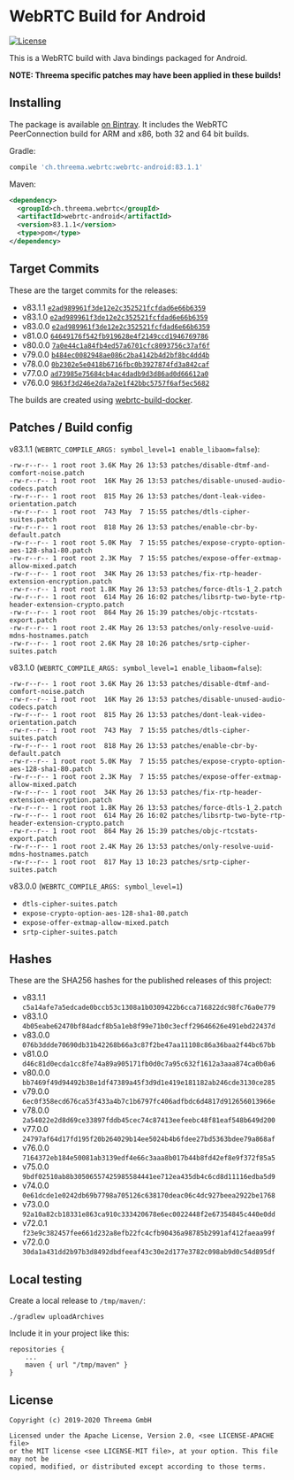 # WebRTC Build for Android

[![License](https://img.shields.io/badge/license-MIT%20%2F%20Apache%202.0-blue.svg)](https://github.com/threema-ch/webrtc-android)

This is a WebRTC build with Java bindings packaged for Android.

**NOTE: Threema specific patches may have been applied in these builds!**


## Installing

The package is available [on
Bintray](https://bintray.com/threema/maven/webrtc-android/). It includes the
WebRTC PeerConnection build for ARM and x86, both 32 and 64 bit builds.

Gradle:

```groovy
compile 'ch.threema.webrtc:webrtc-android:83.1.1'
```

Maven:

```xml
<dependency>
  <groupId>ch.threema.webrtc</groupId>
  <artifactId>webrtc-android</artifactId>
  <version>83.1.1</version>
  <type>pom</type>
</dependency>
```


## Target Commits

These are the target commits for the releases:

- v83.1.1 [`e2ad989961f3de12e2c352521fcfdad6e66b6359`](https://chromium.googlesource.com/external/webrtc/+/e2ad989961f3de12e2c352521fcfdad6e66b6359)
- v83.1.0 [`e2ad989961f3de12e2c352521fcfdad6e66b6359`](https://chromium.googlesource.com/external/webrtc/+/e2ad989961f3de12e2c352521fcfdad6e66b6359)
- v83.0.0 [`e2ad989961f3de12e2c352521fcfdad6e66b6359`](https://chromium.googlesource.com/external/webrtc/+/e2ad989961f3de12e2c352521fcfdad6e66b6359)
- v81.0.0 [`64649176f542fb919628e4f2149ccd1946769786`](https://chromium.googlesource.com/external/webrtc/+/64649176f542fb919628e4f2149ccd1946769786)
- v80.0.0 [`7a0e44c1a84fb4ed57a6701cfc8093756c37af6f`](https://chromium.googlesource.com/external/webrtc/+/7a0e44c1a84fb4ed57a6701cfc8093756c37af6f)
- v79.0.0 [`b484ec0082948ae086c2ba4142b4d2bf8bc4dd4b`](https://chromium.googlesource.com/external/webrtc/+/b484ec0082948ae086c2ba4142b4d2bf8bc4dd4b)
- v78.0.0 [`0b2302e5e0418b6716fbc0b3927874fd3a842caf`](https://chromium.googlesource.com/external/webrtc/+/0b2302e5e0418b6716fbc0b3927874fd3a842caf)
- v77.0.0 [`ad73985e75684cb4ac4dadb9d3d86ad0d66612a0`](https://chromium.googlesource.com/external/webrtc/+/ad73985e75684cb4ac4dadb9d3d86ad0d66612a0)
- v76.0.0 [`9863f3d246e2da7a2e1f42bbc5757f6af5ec5682`](https://chromium.googlesource.com/external/webrtc/+/9863f3d246e2da7a2e1f42bbc5757f6af5ec5682)

The builds are created using [webrtc-build-docker](https://github.com/threema-ch/webrtc-build-docker).


## Patches / Build config

v83.1.1 (`WEBRTC_COMPILE_ARGS: symbol_level=1 enable_libaom=false`):

    -rw-r--r-- 1 root root 3.6K May 26 13:53 patches/disable-dtmf-and-comfort-noise.patch
    -rw-r--r-- 1 root root  16K May 26 13:53 patches/disable-unused-audio-codecs.patch
    -rw-r--r-- 1 root root  815 May 26 13:53 patches/dont-leak-video-orientation.patch
    -rw-r--r-- 1 root root  743 May  7 15:55 patches/dtls-cipher-suites.patch
    -rw-r--r-- 1 root root  818 May 26 13:53 patches/enable-cbr-by-default.patch
    -rw-r--r-- 1 root root 5.0K May  7 15:55 patches/expose-crypto-option-aes-128-sha1-80.patch
    -rw-r--r-- 1 root root 2.3K May  7 15:55 patches/expose-offer-extmap-allow-mixed.patch
    -rw-r--r-- 1 root root  34K May 26 13:53 patches/fix-rtp-header-extension-encryption.patch
    -rw-r--r-- 1 root root 1.8K May 26 13:53 patches/force-dtls-1_2.patch
    -rw-r--r-- 1 root root  614 May 26 16:02 patches/libsrtp-two-byte-rtp-header-extension-crypto.patch
    -rw-r--r-- 1 root root  864 May 26 15:39 patches/objc-rtcstats-export.patch
    -rw-r--r-- 1 root root 2.4K May 26 13:53 patches/only-resolve-uuid-mdns-hostnames.patch
    -rw-r--r-- 1 root root 2.6K May 28 10:26 patches/srtp-cipher-suites.patch

v83.1.0 (`WEBRTC_COMPILE_ARGS: symbol_level=1 enable_libaom=false`):

    -rw-r--r-- 1 root root 3.6K May 26 13:53 patches/disable-dtmf-and-comfort-noise.patch
    -rw-r--r-- 1 root root  16K May 26 13:53 patches/disable-unused-audio-codecs.patch
    -rw-r--r-- 1 root root  815 May 26 13:53 patches/dont-leak-video-orientation.patch
    -rw-r--r-- 1 root root  743 May  7 15:55 patches/dtls-cipher-suites.patch
    -rw-r--r-- 1 root root  818 May 26 13:53 patches/enable-cbr-by-default.patch
    -rw-r--r-- 1 root root 5.0K May  7 15:55 patches/expose-crypto-option-aes-128-sha1-80.patch
    -rw-r--r-- 1 root root 2.3K May  7 15:55 patches/expose-offer-extmap-allow-mixed.patch
    -rw-r--r-- 1 root root  34K May 26 13:53 patches/fix-rtp-header-extension-encryption.patch
    -rw-r--r-- 1 root root 1.8K May 26 13:53 patches/force-dtls-1_2.patch
    -rw-r--r-- 1 root root  614 May 26 16:02 patches/libsrtp-two-byte-rtp-header-extension-crypto.patch
    -rw-r--r-- 1 root root  864 May 26 15:39 patches/objc-rtcstats-export.patch
    -rw-r--r-- 1 root root 2.4K May 26 13:53 patches/only-resolve-uuid-mdns-hostnames.patch
    -rw-r--r-- 1 root root  817 May 13 10:23 patches/srtp-cipher-suites.patch

v83.0.0 (`WEBRTC_COMPILE_ARGS: symbol_level=1`)

- `dtls-cipher-suites.patch`
- `expose-crypto-option-aes-128-sha1-80.patch`
- `expose-offer-extmap-allow-mixed.patch`
- `srtp-cipher-suites.patch`

## Hashes

These are the SHA256 hashes for the published releases of this project:

- v83.1.1 `c5a14afe7a5edcade0bccb53c1308a1b0309422b6cca716822dc98fc76a0e779`
- v83.1.0 `4b05eabe62470bf84adcf8b5a1eb8f99e71b0c3ecff29646626e491ebd22437d`
- v83.0.0 `076b3ddde70690db31b42268b66a3c87f2be47aa11108c86a36baa2f44bc67bb`
- v81.0.0 `d46c81d0ecda1cc8fe74a89a905171fb0d0c7a95c632f1612a3aaa874ca0b0a6`
- v80.0.0 `bb7469f49d94492b38e1df47389a45f3d9d1e419e181182ab246cde3130ce285`
- v79.0.0 `6ec0f358ecd676ca53f433a4b7c1b6797fc406adfbdc6d4817d912656013966e`
- v78.0.0 `2a54022e2d8d69ce33897fddb45cec74c87413eefeebc48f81eaf548b649d200`
- v77.0.0 `24797af64d17fd195f20b264029b14ee5024b4b6fdee27bd5363bdee79a868af`
- v76.0.0 `7164372eb184e50081ab3139edf4e66c3aaa8b017b44b8fd42ef8e9f372f85a5`
- v75.0.0 `9bdf02510ab8b30506557425985584441ee712ea435db4c6cd8d11116edba5d9`
- v74.0.0 `0e61dcde1e0242db69b7798a705126c638170deac06c4dc927beea2922be1768`
- v73.0.0 `92a10a82cb18331e863ca910c333420678e6ec0022448f2e67354845c440e0dd`
- v72.0.1 `f23e9c382457fee661d232a8efb22fc4cfb90436a98785b2991af412faeaa99f`
- v72.0.0 `30da1a431dd2b97b3d8492dbdfeeaf43c30e2d177e3782c098ab9d0c54d895df`


## Local testing

Create a local release to `/tmp/maven/`:

    ./gradlew uploadArchives

Include it in your project like this:

    repositories {
        ...
        maven { url "/tmp/maven" }
    }


## License

    Copyright (c) 2019-2020 Threema GmbH

    Licensed under the Apache License, Version 2.0, <see LICENSE-APACHE file>
    or the MIT license <see LICENSE-MIT file>, at your option. This file may not be
    copied, modified, or distributed except according to those terms.
